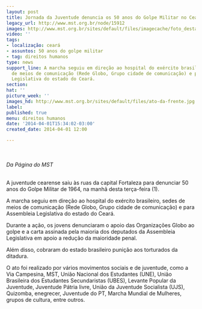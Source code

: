```yaml
---
layout: post
title: Jornada da Juventude denuncia os 50 anos do Golpe Militar no Ceará
legacy_url: http://www.mst.org.br/node/15912
images: http://www.mst.org.br/sites/default/files/imagecache/foto_destaque/ato-da-frente.jpg
video: ''
tags:
- localização: ceará
- assuntos: 50 anos do golpe militar
- tag: direitos humanos
type: news
support_line: A marcha seguiu em direção ao hospital do exército brasileiro, sedes
  de meios de comunicação (Rede Globo, Grupo cidade de comunicação) e para Assembleia
  Legislativa do estado do Ceará.
section: 
hat: ''
picture_week: ''
images_hd: http://www.mst.org.br/sites/default/files/ato-da-frente.jpg
label: 
published: true
menu: direitos humanos
date: '2014-04-01T15:34:02-03:00'
created_date: 2014-04-01 12:00

---
```

<p class="MsoNormal"><em><br><br>Da Página do MST&nbsp;<br><br type="_moz"></em></p><p class="MsoNormal">A juventude cearense saiu às ruas da capital Fortaleza para denunciar 50 anos do Golpe Militar de 1964, na manhã desta terça-feira (1).</p><p class="MsoNormal">A marcha seguiu em direção ao hospital do exército brasileiro, sedes de meios de comunicação (Rede Globo, Grupo cidade de comunicação) e para Assembleia Legislativa do estado do Ceará.</p><p class="MsoNormal">Durante a ação, os jovens denunciaram o apoio das Organizações Globo ao golpe e a carta assinada pela maioria dos deputados da Assembleia Legislativa em apoio a redução da maioridade penal.</p><p class="MsoNormal">Além disso, cobraram do estado brasileiro punição aos torturados da ditadura.</p><p>O ato foi realizado por vários movimentos sociais e de juventude, como a Via Campesina, MST, União Nacional dos Estudantes (UNE), União Brasileira dos Estudantes Secundaristas (UBES), Levante Popular da Juventude, Juventude Pátria livre, União da Juventude Socialista (UJS), Quizomba, enegrecer, Juventude do PT, Marcha Mundial de Mulheres, grupos de cultura, entre outros.</p><p class="MsoNormal">&nbsp;</p>
